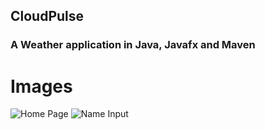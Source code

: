 ## CloudPulse 
### A Weather application in Java, Javafx and Maven

# Images
![Home Page]()
![Name Input]()